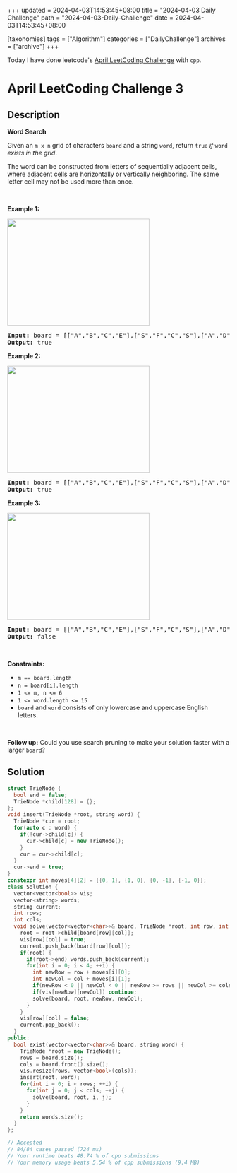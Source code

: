 +++
updated = 2024-04-03T14:53:45+08:00
title = "2024-04-03 Daily Challenge"
path = "2024-04-03-Daily-Challenge"
date = 2024-04-03T14:53:45+08:00

[taxonomies]
tags = ["Algorithm"]
categories = ["DailyChallenge"]
archives = ["archive"]
+++

Today I have done leetcode's [April LeetCoding Challenge](https://leetcode.com/problems/word-search/) with `cpp`.

<!-- more -->

# April LeetCoding Challenge 3

## Description

**Word Search**

<p>Given an <code>m x n</code> grid of characters <code>board</code> and a string <code>word</code>, return <code>true</code> <em>if</em> <code>word</code> <em>exists in the grid</em>.</p>

<p>The word can be constructed from letters of sequentially adjacent cells, where adjacent cells are horizontally or vertically neighboring. The same letter cell may not be used more than once.</p>

<p>&nbsp;</p>
<p><strong class="example">Example 1:</strong></p>
<img alt="" src="https://assets.leetcode.com/uploads/2020/11/04/word2.jpg" style="width: 322px; height: 242px;" />
<pre>
<strong>Input:</strong> board = [[&quot;A&quot;,&quot;B&quot;,&quot;C&quot;,&quot;E&quot;],[&quot;S&quot;,&quot;F&quot;,&quot;C&quot;,&quot;S&quot;],[&quot;A&quot;,&quot;D&quot;,&quot;E&quot;,&quot;E&quot;]], word = &quot;ABCCED&quot;
<strong>Output:</strong> true
</pre>

<p><strong class="example">Example 2:</strong></p>
<img alt="" src="https://assets.leetcode.com/uploads/2020/11/04/word-1.jpg" style="width: 322px; height: 242px;" />
<pre>
<strong>Input:</strong> board = [[&quot;A&quot;,&quot;B&quot;,&quot;C&quot;,&quot;E&quot;],[&quot;S&quot;,&quot;F&quot;,&quot;C&quot;,&quot;S&quot;],[&quot;A&quot;,&quot;D&quot;,&quot;E&quot;,&quot;E&quot;]], word = &quot;SEE&quot;
<strong>Output:</strong> true
</pre>

<p><strong class="example">Example 3:</strong></p>
<img alt="" src="https://assets.leetcode.com/uploads/2020/10/15/word3.jpg" style="width: 322px; height: 242px;" />
<pre>
<strong>Input:</strong> board = [[&quot;A&quot;,&quot;B&quot;,&quot;C&quot;,&quot;E&quot;],[&quot;S&quot;,&quot;F&quot;,&quot;C&quot;,&quot;S&quot;],[&quot;A&quot;,&quot;D&quot;,&quot;E&quot;,&quot;E&quot;]], word = &quot;ABCB&quot;
<strong>Output:</strong> false
</pre>

<p>&nbsp;</p>
<p><strong>Constraints:</strong></p>

<ul>
	<li><code>m == board.length</code></li>
	<li><code>n = board[i].length</code></li>
	<li><code>1 &lt;= m, n &lt;= 6</code></li>
	<li><code>1 &lt;= word.length &lt;= 15</code></li>
	<li><code>board</code> and <code>word</code> consists of only lowercase and uppercase English letters.</li>
</ul>

<p>&nbsp;</p>
<p><strong>Follow up:</strong> Could you use search pruning to make your solution faster with a larger <code>board</code>?</p>


## Solution

``` cpp
struct TrieNode {
  bool end = false;
  TrieNode *child[128] = {};
};
void insert(TrieNode *root, string word) {
  TrieNode *cur = root;
  for(auto c : word) {
    if(!cur->child[c]) {
      cur->child[c] = new TrieNode();
    }
    cur = cur->child[c];
  }
  cur->end = true;
}
constexpr int moves[4][2] = {{0, 1}, {1, 0}, {0, -1}, {-1, 0}};
class Solution {
  vector<vector<bool>> vis;
  vector<string> words;
  string current;
  int rows;
  int cols;
  void solve(vector<vector<char>>& board, TrieNode *root, int row, int col) {
    root = root->child[board[row][col]];
    vis[row][col] = true;
    current.push_back(board[row][col]);
    if(root) {
      if(root->end) words.push_back(current);
      for(int i = 0; i < 4; ++i) {
        int newRow = row + moves[i][0];
        int newCol = col + moves[i][1];
        if(newRow < 0 || newCol < 0 || newRow >= rows || newCol >= cols) continue;
        if(vis[newRow][newCol]) continue;
        solve(board, root, newRow, newCol);
      }
    }
    vis[row][col] = false;
    current.pop_back();
  }
public:
  bool exist(vector<vector<char>>& board, string word) {
    TrieNode *root = new TrieNode();
    rows = board.size();
    cols = board.front().size();
    vis.resize(rows, vector<bool>(cols));
    insert(root, word);
    for(int i = 0; i < rows; ++i) {
      for(int j = 0; j < cols; ++j) {
        solve(board, root, i, j);
      }
    }
    return words.size();
  }
};

// Accepted
// 84/84 cases passed (724 ms)
// Your runtime beats 48.74 % of cpp submissions
// Your memory usage beats 5.54 % of cpp submissions (9.4 MB)
```
